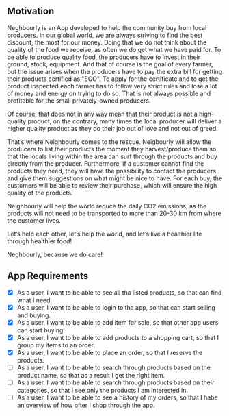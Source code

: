 ## Motivation
Neghbourly is an App developed to help the community buy from local producers. In our global world, we are always striving to find the best discount, the most for our money.
Doing that we do not think about the quality of the food we receive, as often we do get what we have paid for. To be able to produce quality food, the producers have to invest in their ground, stock, equipment. And that of course is the goal of every farmer, but the issue arises when the producers have to pay the extra bill for getting their products certified as "ECO". To apply for the certificate and to get the product inspected each farmer has to follow very strict rules and lose a lot of money and energy on trying to do so. That is not always possible and profitable for the small privately-owned producers. 

Of course, that does not in any way mean that their product is not a high-quality product, on the contrary, many times the local producer will deliver a higher quality product as they do their job out of love and not out of greed.

That’s where Neighbourly comes to the rescue. Neigbourly will allow the producers to list their products the moment they harvest/produce them so that the locals living within the area can surf through the products and buy directly from the producer. Furthermore, if a customer cannot find the products they need, they will have the possibility to contact the producers and give them suggestions on what might be nice to have. For each buy, the customers will be able to review their purchase, which will ensure the high quality of the products. 

Neighbourly will help the world reduce the daily CO2 emissions, as the products will not need to be transported to more than 20-30 km from where the customer lives. 

Let’s help each other, let’s help the world, and let’s live a healthier life through healthier food!

Neghbourly, because we do care!

## App Requirements
- [x] As a user, I want to be able to see all tha listed products, so that can find what I need.
- [x] As a user, I want to be able to login to tha app, so that can start selling and buying.
- [x] As a user, I want to be able to add item for sale, so that other app users can start buying.
- [x] As a user, I want to be able to add products to a shopping cart, so that I group my items to an order.
- [x] As a user, I want to be able to place an order, so that I reserve the products.
- [ ] As a user, I want to be able to search through products based on the product name, so that as a result I get the right item.
- [ ] As a user, I want to be able to search through products based on their categories, so that I see only the products I am interested in.
- [ ] As a user, I want to be able to see a history of my orders, so that I habe an overview of how ofter I shop through the app.
